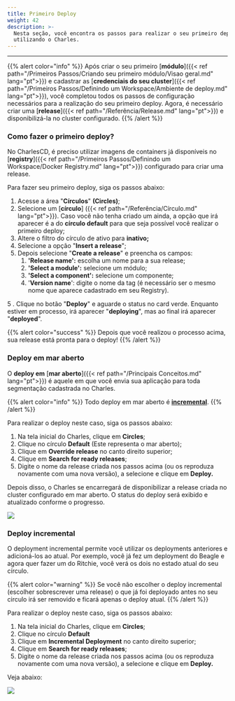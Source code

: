 ```yaml
---
title: Primeiro Deploy
weight: 42
description: >-
  Nesta seção, você encontra os passos para realizar o seu primeiro deploy
  utilizando o Charles.
---
```


---

{{% alert color="info" %}}
Após criar o seu primeiro [**módulo**]({{< ref path="/Primeiros Passos/Criando seu primeiro módulo/Visao geral.md" lang="pt">}}) e cadastrar as [**credenciais do seu cluster**]({{< ref path="/Primeiros Passos/Definindo um Workspace/Ambiente de deploy.md" lang="pt">}}), você completou todos os passos de configuração necessários para a realização do seu primeiro deploy. 
Agora, é necessário criar uma [**release**]({{< ref path="/Referência/Release.md" lang="pt">}}) e disponibilizá-la no cluster configurado.
{{% /alert %}}

### **Como fazer o primeiro deploy?**

No CharlesCD, é preciso utilizar imagens de containers já disponíveis no [**registry**]({{< ref path="/Primeiros Passos/Definindo um Workspace/Docker Registry.md" lang="pt">}}) configurado para criar uma release. 

Para fazer seu primeiro deploy, siga os passos abaixo:

1. Acesse a área "**Círculos**" **\(Circles\)**;
2. Selecione um [**círculo**]
({{< ref path="/Referência/Círculo.md" lang="pt">}}). Caso você não tenha criado um ainda, a opção que irá aparecer é a do **círculo default** para que seja possível você realizar o  primeiro deploy;
3. Altere o filtro do círculo de ativo para **inativo;** 
4. Selecione a opção "**Insert a release**";
5. Depois selecione "**Create a release**" e preencha os campos: 
   1. **'Release name':** escolha um nome para a sua release;
   2. **'Select a module':** selecione um módulo;
   3. **'Select a component':** selecione um componente;
   4. '**Version name**': digite o nome da tag \(é necessário ser o mesmo  nome que aparece cadastrado em seu Registry\).

5 . Clique no botão "**Deploy**" e aguarde o status no card verde. Enquanto estiver em processo, irá aparecer "**deploying**", mas ao final irá aparecer "**deployed**".

{{% alert color="success" %}}
Depois que você realizou o processo acima, sua release está pronta para o deploy!
{{% /alert %}}

### **Deploy em mar aberto**

O **deploy em** [**mar aberto**]({{< ref path="/Principais Conceitos.md" lang="pt">}}) é aquele em que você envia sua aplicação para toda segmentação cadastrada no Charles. 

{{% alert color="info" %}}
Todo deploy em mar aberto é [**incremental**](#Deploy-incremental). 
{{% /alert %}}

Para realizar o deploy neste caso, siga os passos abaixo:

1. Na tela inicial do Charles, clique em **Circles**;
2. Clique no círculo **Default** \(Este representa o mar aberto\);
3. Clique em **Override release** no canto direito superior;
4. Clique em **Search for ready releases**;
5. Digite o nome da release criada nos passos acima \(ou os reproduza novamente com uma nova versão\), a selecione e clique em **Deploy.**

Depois disso, o Charles se encarregará de disponibilizar a release criada no cluster configurado em mar aberto. O status do deploy será exibido e atualizado conforme o progresso.

![](/shared/first-deploy.gif)


### **Deploy incremental**

O deployment incremental permite você utilizar os deployments anteriores e adicioná-los ao atual. Por exemplo, você já fez um deployment do Beagle e agora quer fazer um do Ritchie, você verá os dois no estado atual do seu círculo.  

{{% alert color="warning" %}}
Se você não escolher o deploy incremental (escolher sobrescrever uma release) o que já foi deployado antes no seu circulo irá ser removido e ficará apenas o deploy atual.
{{% /alert %}}

Para realizar o deploy neste caso, siga os passos abaixo:

1. Na tela inicial do Charles, clique em **Circles**;
2. Clique no círculo **Default** 
3. Clique em **Incremental Deployment** no canto direito superior;
4. Clique em **Search for ready releases**;
5. Digite o nome da release criada nos passos acima \(ou os reproduza novamente com uma nova versão\), a selecione e clique em **Deploy.**

Veja abaixo:

![](/shared/deploy-incremental.gif)